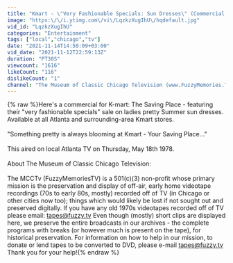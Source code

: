 ```yaml
---
title: "Kmart - \"Very Fashionable Specials: Sun Dresses\" (Commercial, 1978)"
image: "https:\/\/i.ytimg.com\/vi\/LqzkzXugIhU\/hqdefault.jpg"
vid_id: "LqzkzXugIhU"
categories: "Entertainment"
tags: ["local","chicago","tv"]
date: "2021-11-14T14:50:09+03:00"
vid_date: "2021-11-12T22:59:13Z"
duration: "PT30S"
viewcount: "1616"
likeCount: "116"
dislikeCount: "1"
channel: "The Museum of Classic Chicago Television (www.FuzzyMemories.TV)"
---
```

{% raw %}Here's a commercial for K-mart: The Saving Place - featuring their &quot;very fashionable specials&quot; sale on ladies pretty Summer sun dresses.  Available at all Atlanta and surrounding-area Kmart stores.<br /><br />&quot;Something pretty is always blooming at Kmart - Your Saving Place...&quot;<br /><br />This aired on local Atlanta TV on Thursday, May 18th 1978. <br /><br />About The Museum of Classic Chicago Television:<br /><br />The MCCTv (FuzzyMemoriesTV) is a 501(c)(3) non-profit whose primary mission is the preservation and display of off-air, early home videotape recordings (70s to early 80s, mostly) recorded off of TV (in Chicago or other cities now too); things which would likely be lost if not sought out and preserved digitally. If you have any old 1970s videotapes recorded off of TV please email: tapes@fuzzy.tv  Even though (mostly) short clips are displayed here, we preserve the entire broadcasts in our archives - the complete programs with breaks (or however much is present on the tape), for historical preservation. For information on how to help in our mission, to donate or lend tapes to be converted to DVD, please e-mail tapes@fuzzy.tv  Thank you for your help!{% endraw %}
